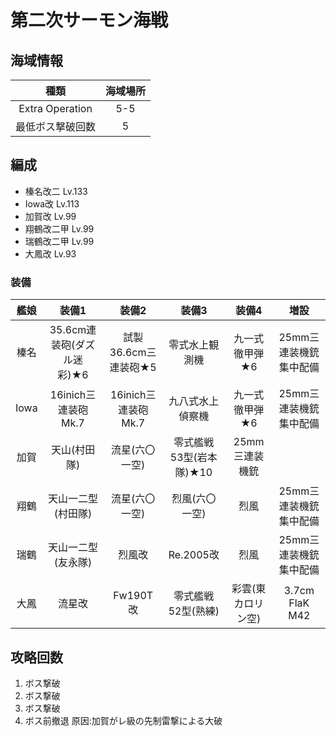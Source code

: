 # 第二次サーモン海戦

## 海域情報

| 種類 | 海域場所|
|:-:| :-:|
|Extra Operation| 5-5 |
|最低ボス撃破回数| 5 |

## 編成

- 榛名改二 Lv.133
- Iowa改 Lv.113
- 加賀改 Lv.99
- 翔鶴改二甲 Lv.99
- 瑞鶴改二甲 Lv.99
- 大鳳改 Lv.93

### 装備

| 艦娘 | 装備1                      | 装備2                | 装備3                   | 装備4              | 増設                    |
| :-:  | :---------------------:    | :----------------:   | :---------:             | :-:                | :-:                     |
| 榛名 | 35.6cm連装砲(ダズル迷彩)★6 | 試製36.6cm三連装砲★5 | 零式水上観測機          | 九一式徹甲弾★6     | 25mm三連装機銃 集中配備 |
| Iowa | 16inich三連装砲 Mk.7       | 16inich三連装砲 Mk.7 | 九八式水上偵察機        | 九一式徹甲弾★6     | 25mm三連装機銃 集中配備 |
| 加賀 | 天山(村田隊)               | 流星(六〇一空)       | 零式艦戦53型(岩本隊)★10 | 25mm三連装機銃     |                         |
| 翔鶴 | 天山一二型(村田隊)         | 流星(六〇一空)       | 烈風(六〇一空)          | 烈風               | 25mm三連装機銃 集中配備 |
| 瑞鶴 | 天山一二型(友永隊)         | 烈風改               | Re.2005改               | 烈風               | 25mm三連装機銃 集中配備 |
| 大鳳 | 流星改                     | Fw190T改             | 零式艦戦52型(熟練)      | 彩雲(東カロリン空) | 3.7cm FlaK M42          |

## 攻略回数
1. ボス撃破
1. ボス撃破
1. ボス撃破
1. ボス前撤退 原因:加賀がレ級の先制雷撃による大破
